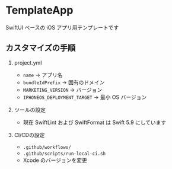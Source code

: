 # TemplateApp

SwiftUI ベースの iOS アプリ用テンプレートです

## カスタマイズの手順

1. project.yml  
   - `name` → アプリ名  
   - `bundleIdPrefix` → 固有のドメイン
   - `MARKETING_VERSION` → バージョン  
   - `IPHONEOS_DEPLOYMENT_TARGET` → 最小 OS バージョン

2. ツールの設定  
   - 現在 SwiftLint および SwiftFormat は Swift 5.9 にしています

3. CI/CDの設定  
   - `.github/workflows/`
   - `.github/scripts/run-local-ci.sh`
   - Xcode のバージョンを変更